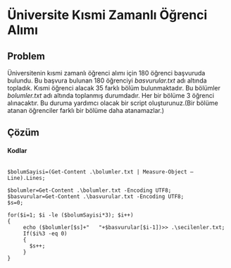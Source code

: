 # Üniversite Kısmi Zamanlı Öğrenci Alımı 

## Problem
Üniversitenin kısmi zamanlı öğrenci alımı  için 180 öğrenci başvuruda bulundu. Bu başvura bulunan 180 öğrenciyi *basvurular.txt* adı altında topladık. Kısmi öğrenci alacak 35 farklı bölüm bulunmaktadır. Bu bölümler *bolumler.txt* adı altında toplanmış durumdadır. Her bir bölüme 3 öğrenci alınacaktır. Bu duruma yardımcı olacak bir script oluşturunuz.(Bir bölüme atanan öğrenciler farklı bir bölüme daha atanamazlar.)


## Çözüm

#### Kodlar
```

$bolumSayisi=(Get-Content .\bolumler.txt | Measure-Object –Line).Lines;

$bolumler=Get-Content .\bolumler.txt -Encoding UTF8;
$basvurular=Get-Content .\basvurular.txt -Encoding UTF8;
$s=0;

for($i=1; $i -le ($bolumSayisi*3); $i++)
{
     echo ($bolumler[$s]+"   "+$basvurular[$i-1])>> .\secilenler.txt;
     If($i%3 -eq 0)
     {
       $s++;
     }
}

```